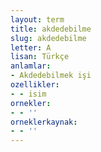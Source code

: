 ```yaml
---
layout: term
title: akdedebilme
slug: akdedebilme
letter: A
lisan: Türkçe
anlamlar:
- Akdedebilmek işi
ozellikler:
- - isim
ornekler:
- - ''
orneklerkaynak:
- - ''
---
```

